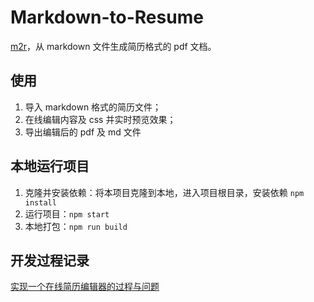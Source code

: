 # Markdown-to-Resume

[m2r](https://m2r.netlify.app)，从 markdown 文件生成简历格式的 pdf 文档。

## 使用

1. 导入 markdown 格式的简历文件；
2. 在线编辑内容及 css 并实时预览效果；
3. 导出编辑后的 pdf 及 md 文件

## 本地运行项目

1. 克隆并安装依赖：将本项目克隆到本地，进入项目根目录，安装依赖 `npm install`
2. 运行项目：`npm start`
3. 本地打包：`npm run build`

## 开发过程记录

[实现一个在线简历编辑器的过程与问题](https://simon-fisher.netlify.app/post/%E5%A6%82%E4%BD%95%E5%AE%9E%E7%8E%B0%E4%B8%80%E4%B8%AA%E5%9C%A8%E7%BA%BF%E7%AE%80%E5%8E%86%E7%BC%96%E8%BE%91%E5%99%A8)